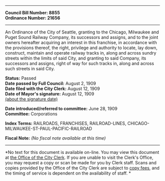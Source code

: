 * * * * *  
  
**Council Bill Number: [](#h0)[](#h2)8855**   
**Ordinance Number: 21656**  
  
* * * * *  
  
An Ordinance of the City of Seattle, granting to the Chicago, Milwaukee and Puget Sound Railway Company, its successors and assigns, and to the joint owners hereafter acquiring an interest in this franchise, in accordance with the provisions thereof, the right, privilege and authority to locate, lay down, construct, maintain and operate railway tracks in, along and across sundry streets within the limits of said City, and granting to said Company, its successors and assigns, right of way for such tracks in, along and across such streets in said City.  
  
**Status:** Passed   
**Date passed by Full Council:** August 2, 1909   
**Date filed with the City Clerk:** August 12, 1909   
**Date of Mayor's signature:** August 12, 1909   
[(about the signature date)](/~public/approvaldate.htm)   
  
  
**Date introduced/referred to committee:** June 28, 1909   
**Committee:** Corporations   
  
**Index Terms:** RAILROADS, FRANCHISES, RAILROAD-LINES, CHICAGO-MILWAUKEE-ST-PAUL-PACIFIC-RAILROAD  
  
**Fiscal Note:** *(No fiscal note available at this time)*  
  
* * * * *  
  
*No text for this document is available on-line. You may view this document at [the Office of the City Clerk](http://www.seattle.gov/leg/clerk/contactUs.htm). If you are unable to visit the Clerk's Office, you may request a copy or scan be made for you by Clerk staff. Scans and copies provided by the Office of the City Clerk are subject to [copy fees](http://clerk.seattle.gov/~public/clerkfees.htm), and the timing of service is dependent on the availability of staff. *  
  
  

